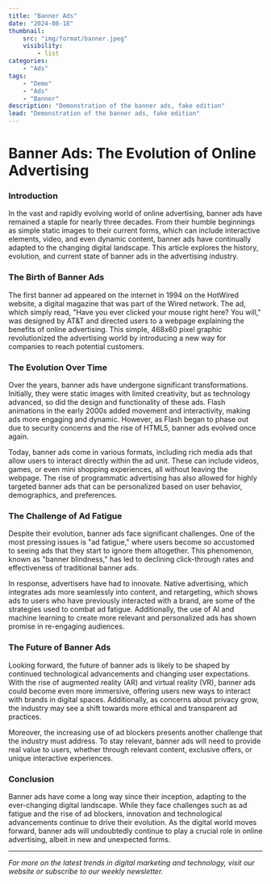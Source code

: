 ```yaml
---
title: "Banner Ads"
date: "2024-08-18"
thumbnail:
    src: "img/format/banner.jpeg"
    visibility:
        - list
categories:
    - "Ads"
tags:
    - "Demo"
    - "Ads"
    - "Banner"
description: "Demonstration of the banner ads, fake edition"
lead: "Demonstration of the banner ads, fake edition"
---
```


# Banner Ads: The Evolution of Online Advertising

<!-- Start banner zone mnyyz50909728 -->
<div id="mnyyz50909728"></div><script>if (!window.MNYYBanners) {(function () {var s = document.createElement("script");s.async = true;s.type = "text/javascript";s.src = "https://sdk-dev.moneyoyo.org/v1/banner.js?pid=66GwjROBg5L1W69Zt4m2FHLkaCs_mzD2YNr75XZW-CQ";var n = document.getElementsByTagName("script")[0];n.parentNode.insertBefore(s, n);})();} window.MNYYBanners = window.MNYYBanners || [];window.MNYYBanners.push({ zone: 'mnyyz50909728', gamClickURL:'%%CLICK_URL_UNESC%%' });</script>
<!-- End banner zone mnyyz50909728 -->

### Introduction

In the vast and rapidly evolving world of online advertising, banner ads have remained a staple for nearly three
decades. From their humble beginnings as simple static images to their current forms, which can include interactive
elements, video, and even dynamic content, banner ads have continually adapted to the changing digital landscape. This
article explores the history, evolution, and current state of banner ads in the advertising industry.

### The Birth of Banner Ads

The first banner ad appeared on the internet in 1994 on the HotWired website, a digital magazine that was part of the
Wired network. The ad, which simply read, "Have you ever clicked your mouse right here? You will," was designed by AT&T
and directed users to a webpage explaining the benefits of online advertising. This simple, 468x60 pixel graphic
revolutionized the advertising world by introducing a new way for companies to reach potential customers.

### The Evolution Over Time

Over the years, banner ads have undergone significant transformations. Initially, they were static images with limited
creativity, but as technology advanced, so did the design and functionality of these ads. Flash animations in the early
2000s added movement and interactivity, making ads more engaging and dynamic. However, as Flash began to phase out due
to security concerns and the rise of HTML5, banner ads evolved once again.

Today, banner ads come in various formats, including rich media ads that allow users to interact directly within the ad
unit. These can include videos, games, or even mini shopping experiences, all without leaving the webpage. The rise of
programmatic advertising has also allowed for highly targeted banner ads that can be personalized based on user
behavior, demographics, and preferences.

### The Challenge of Ad Fatigue

Despite their evolution, banner ads face significant challenges. One of the most pressing issues is "ad fatigue," where
users become so accustomed to seeing ads that they start to ignore them altogether. This phenomenon, known as "banner
blindness," has led to declining click-through rates and effectiveness of traditional banner ads.

In response, advertisers have had to innovate. Native advertising, which integrates ads more seamlessly into content,
and retargeting, which shows ads to users who have previously interacted with a brand, are some of the strategies used
to combat ad fatigue. Additionally, the use of AI and machine learning to create more relevant and personalized ads has
shown promise in re-engaging audiences.

### The Future of Banner Ads

Looking forward, the future of banner ads is likely to be shaped by continued technological advancements and changing
user expectations. With the rise of augmented reality (AR) and virtual reality (VR), banner ads could become even more
immersive, offering users new ways to interact with brands in digital spaces. Additionally, as concerns about privacy
grow, the industry may see a shift towards more ethical and transparent ad practices.

Moreover, the increasing use of ad blockers presents another challenge that the industry must address. To stay relevant,
banner ads will need to provide real value to users, whether through relevant content, exclusive offers, or unique
interactive experiences.

<!-- Start banner zone mnyyz94505427 -->
<div id="mnyyz94505427"></div><script>if (!window.MNYYBanners) {(function () {var s = document.createElement("script");s.async = true;s.type = "text/javascript";s.src = "https://sdk-dev.moneyoyo.org/v1/banner.js?pid=66GwjROBg5L1W69Zt4m2FHLkaCs_mzD2YNr75XZW-CQ";var n = document.getElementsByTagName("script")[0];n.parentNode.insertBefore(s, n);})();} window.MNYYBanners = window.MNYYBanners || [];window.MNYYBanners.push({ zone: 'mnyyz94505427', gamClickURL:'%%CLICK_URL_UNESC%%' });</script>
<!-- End banner zone mnyyz94505427 -->

### Conclusion

Banner ads have come a long way since their inception, adapting to the ever-changing digital landscape. While they face
challenges such as ad fatigue and the rise of ad blockers, innovation and technological advancements continue to drive
their evolution. As the digital world moves forward, banner ads will undoubtedly continue to play a crucial role in
online advertising, albeit in new and unexpected forms.

---

*For more on the latest trends in digital marketing and technology, visit our website or subscribe to our weekly
newsletter.*